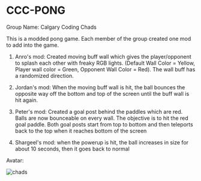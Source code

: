 # CCC-PONG

Group Name: Calgary Coding Chads

This is a modded pong game. Each member of the group created one mod to add into the game.

1. Anro's mod: Created moving buff wall which gives the player/opponent to splash each other with freaky RGB lights. (Default Wall Color = Yellow, Player wall color = Green, Opponent Wall Color = Red). The wall buff has a randomized direction.

2. Jordan's mod: When the moving buff wall is hit, the ball bounces the opposite way off the bottom and top of the screen until the buff wall is hit again. 

3. Peter's mod: Created a goal post behind the paddles which are red. Balls are now bounceable on every wall. The objective is to hit the red goal paddle. Both goal posts start from top to bottom and then teleports back to the top when it reaches bottom of the screen

4. Shargeel's mod: when the powerup is hit, the ball increases in size for about 10 seconds, then it goes back to normal

Avatar:

![chads](https://user-images.githubusercontent.com/59932594/191081571-96cb6e9a-9a76-4206-b3d4-793088c3bcf0.jpg)

